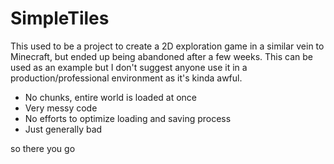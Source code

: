 # SimpleTiles

This used to be a project to create a 2D exploration game in a similar vein to Minecraft, but ended up being abandoned after a few weeks.
This can be used as an example but I don't suggest anyone use it in a production/professional environment as it's kinda awful.
- No chunks, entire world is loaded at once
- Very messy code
- No efforts to optimize loading and saving process
- Just generally bad

so there you go
